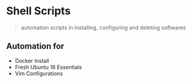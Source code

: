 # Shell Scripts
> automation scripts in installing, configuring and deleting softwares

## Automation for 
- Docker Install
- Fresh Ubuntu 16 Essentials
- Vim Configurations


